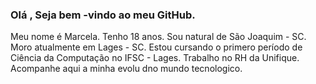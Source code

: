 ###  Olá , Seja bem -vindo ao meu GitHub. 
Meu nome é Marcela. 
Tenho 18 anos.
Sou natural de São Joaquim - SC.
Moro atualmente em Lages - SC.
Estou cursando  o primero período de Ciência da Computação no IFSC - Lages.
Trabalho no RH da Unifique.   
Acompanhe aqui a minha evolu dno mundo tecnologico.
  
